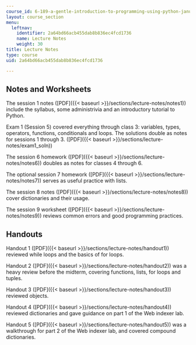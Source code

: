 ```yaml
---
course_id: 6-189-a-gentle-introduction-to-programming-using-python-january-iap-2008
layout: course_section
menu:
  leftnav:
    identifier: 2a64bd66acb455dab8b836ec4fcd1736
    name: Lecture Notes
    weight: 30
title: Lecture Notes
type: course
uid: 2a64bd66acb455dab8b836ec4fcd1736

---
```


Notes and Worksheets
--------------------

The session 1 notes ([PDF]({{< baseurl >}}/sections/lecture-notes/notes1)) include the syllabus, some administrivia and an introductory tutorial to Python.

Exam 1 (Session 5) covered everything through class 3: variables, types, operators, functions, conditionals and loops. The solutions double as notes for sessions 1 through 3. ([PDF]({{< baseurl >}}/sections/lecture-notes/exam1_soln))

The session 6 homework ([PDF]({{< baseurl >}}/sections/lecture-notes/notes6)) doubles as notes for classes 4 through 6.

The optional session 7 homework ([PDF]({{< baseurl >}}/sections/lecture-notes/notes7)) serves as useful practice with lists.

The session 8 notes ([PDF]({{< baseurl >}}/sections/lecture-notes/notes8)) cover dictionaries and their usage.

The session 9 worksheet ([PDF]({{< baseurl >}}/sections/lecture-notes/notes9)) reviews common errors and good programming practices.

Handouts
--------

Handout 1 ([PDF]({{< baseurl >}}/sections/lecture-notes/handout1)) reviewed while loops and the basics of for loops.

Handout 2 ([PDF]({{< baseurl >}}/sections/lecture-notes/handout2)) was a heavy review before the midterm, covering functions, lists, for loops and tuples.

Handout 3 ([PDF]({{< baseurl >}}/sections/lecture-notes/handout3)) reviewed objects.

Handout 4 ([PDF]({{< baseurl >}}/sections/lecture-notes/handout4)) reviewed dictionaries and gave guidance on part 1 of the Web indexer lab.

Handout 5 ([PDF]({{< baseurl >}}/sections/lecture-notes/handout5)) was a walkthrough for part 2 of the Web indexer lab, and covered compound dictionaries.